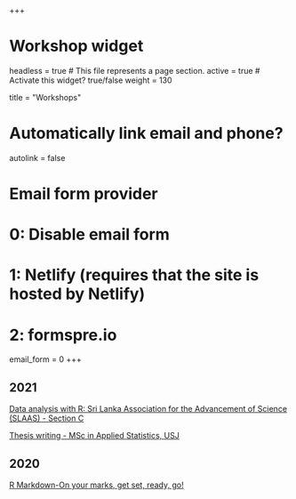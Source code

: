 +++
# Workshop widget
headless = true  # This file represents a page section.
active = true  # Activate this widget? true/false
weight = 130

title = "Workshops"

# Automatically link email and phone?
autolink = false

# Email form provider
#   0: Disable email form
#   1: Netlify (requires that the site is hosted by Netlify)
#   2: formspre.io
email_form = 0
+++

  
## 2021

[Data analysis with R: Sri Lanka Association for the Advancement of Science (SLAAS) - Section C](https://r4fun.netlify.app/blog/)

[Thesis writing - MSc in Applied Statistics, USJ](https://talks-thiyanga.netlify.app/6_thesiswriting/main.html#1)


## 2020

[R Markdown-On your marks, get set, ready, go!](https://rladiescolombo.netlify.app/talk/1_rmarkdown/)
